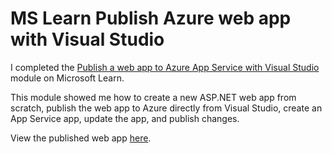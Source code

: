 # MS Learn Publish Azure web app with Visual Studio

I completed the [Publish a web app to Azure App Service with Visual Studio](https://learn.microsoft.com/en-us/learn/modules/publish-azure-web-app-with-visual-studio/) module on Microsoft Learn.

This module showed me how to create a new ASP.NET web app from scratch, publish the web app to Azure directly from Visual Studio, create an App Service app, update the app, and publish changes.

View the published web app [here](https://alpineskihousebyambyr.azurewebsites.net/).